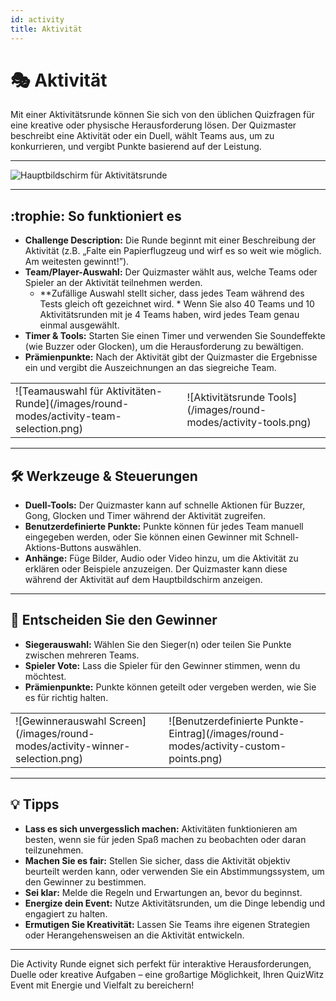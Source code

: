 ```yaml
---
id: activity
title: Aktivität
---
```


# 🎭 Aktivität

Mit einer Aktivitätsrunde können Sie sich von den üblichen Quizfragen für eine kreative oder physische Herausforderung lösen. Der Quizmaster beschreibt eine Aktivität oder ein Duell, wählt Teams aus, um zu konkurrieren, und vergibt Punkte basierend auf der Leistung.

---

![Hauptbildschirm für Aktivitätsrunde](/images/round-modes/activity-main-screen.png)

---

## :trophie: So funktioniert es

- **Challenge Description:** Die Runde beginnt mit einer Beschreibung der Aktivität (z.B. „Falte ein Papierflugzeug und wirf es so weit wie möglich. Am weitesten gewinnt!”).
- **Team/Player-Auswahl:** Der Quizmaster wählt aus, welche Teams oder Spieler an der Aktivität teilnehmen werden.
  - \*\*Zufällige Auswahl stellt sicher, dass jedes Team während des Tests gleich oft gezeichnet wird. \* Wenn Sie also 40 Teams und 10 Aktivitätsrunden mit je 4 Teams haben, wird jedes Team genau einmal ausgewählt.
- **Timer & Tools:** Starten Sie einen Timer und verwenden Sie Soundeffekte (wie Buzzer oder Glocken), um die Herausforderung zu bewältigen.
- **Prämienpunkte:** Nach der Aktivität gibt der Quizmaster die Ergebnisse ein und vergibt die Auszeichnungen an das siegreiche Team.

<table><tbody><tr><td markdown>
![Teamauswahl für Aktivitäten-Runde](/images/round-modes/activity-team-selection.png)
</td><td markdown>
![Aktivitätsrunde Tools](/images/round-modes/activity-tools.png)
</td></tr></tbody></table>

---

## 🛠️ Werkzeuge & Steuerungen

- **Duell-Tools:** Der Quizmaster kann auf schnelle Aktionen für Buzzer, Gong, Glocken und Timer während der Aktivität zugreifen.
- **Benutzerdefinierte Punkte:** Punkte können für jedes Team manuell eingegeben werden, oder Sie können einen Gewinner mit Schnell-Aktions-Buttons auswählen.
- **Anhänge:** Füge Bilder, Audio oder Video hinzu, um die Aktivität zu erklären oder Beispiele anzuzeigen. Der Quizmaster kann diese während der Aktivität auf dem Hauptbildschirm anzeigen.

---

## 🏅 Entscheiden Sie den Gewinner

- **Siegerauswahl:** Wählen Sie den Sieger(n) oder teilen Sie Punkte zwischen mehreren Teams.
- **Spieler Vote:** Lass die Spieler für den Gewinner stimmen, wenn du möchtest.
- **Prämienpunkte:** Punkte können geteilt oder vergeben werden, wie Sie es für richtig halten.

<table><tbody><tr><td markdown>
![Gewinnerauswahl Screen](/images/round-modes/activity-winner-selection.png)
</td><td markdown>
![Benutzerdefinierte Punkte-Eintrag](/images/round-modes/activity-custom-points.png)
</td></tr></tbody></table>

---

## 💡 Tipps

- **Lass es sich unvergesslich machen:** Aktivitäten funktionieren am besten, wenn sie für jeden Spaß machen zu beobachten oder daran teilzunehmen.
- **Machen Sie es fair:** Stellen Sie sicher, dass die Aktivität objektiv beurteilt werden kann, oder verwenden Sie ein Abstimmungssystem, um den Gewinner zu bestimmen.
- **Sei klar:** Melde die Regeln und Erwartungen an, bevor du beginnst.
- **Energize dein Event:** Nutze Aktivitätsrunden, um die Dinge lebendig und engagiert zu halten.
- **Ermutigen Sie Kreativität:** Lassen Sie Teams ihre eigenen Strategien oder Herangehensweisen an die Aktivität entwickeln.

---

Die Activity Runde eignet sich perfekt für interaktive Herausforderungen, Duelle oder kreative Aufgaben – eine großartige Möglichkeit, Ihren QuizWitz Event mit Energie und Vielfalt zu bereichern!
